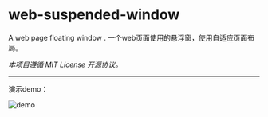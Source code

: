 # web-suspended-window
A web page floating window . 一个web页面使用的悬浮窗，使用自适应页面布局。

*本项目遵循 MIT License 开源协议。*

------


演示demo：

![demo](https://github.com/Journey17/web-suspended-window/assets/25453731/06ad26ca-1d0c-46cc-af13-e93182afadc5)
